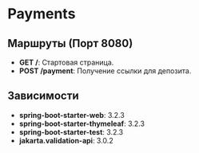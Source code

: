 # Payments

## Маршруты (Порт 8080)

- **GET /**: Стартовая страница.
- **POST /payment**: Получение ссылки для депозита.

## Зависимости

- **spring-boot-starter-web**: 3.2.3
- **spring-boot-starter-thymeleaf**: 3.2.3
- **spring-boot-starter-test**: 3.2.3
- **jakarta.validation-api**: 3.0.2
